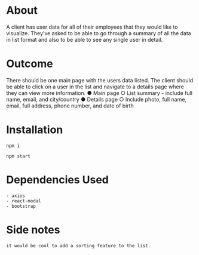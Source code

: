 # About

A client has user data for all of their employees that they would like to visualize. They’ve asked
to be able to go through a summary of all the data in list format and also to be able to see any
single user in detail.

# Outcome

There should be one main page with the users data listed. The client should be able to click on a user in the list and navigate to a details page where they can view more information.
● Main page
○ List summary - include full name, email, and city/country
● Details page
○ Include photo, full name, email, full address, phone number, and date of birth

# Installation

`npm i`

`npm start`

# Dependencies Used

    - axios
    - react-modal
    - bootstrap

# Side notes

    it would be cool to add a sorting feature to the list.
